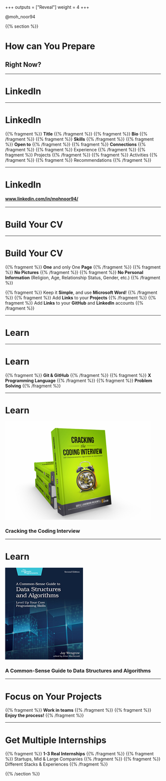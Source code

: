 +++
outputs = ["Reveal"]
weight = 4
+++


<p class="twitter">@moh_noor94</p>

{{% section %}}

# How can You Prepare
## Right Now?

<!-- --- -->

<!-- انجح كهربا -->

---
# LinkedIn
---

# LinkedIn

{{% fragment %}} **Title** {{% /fragment %}}
{{% fragment %}} **Bio** {{% /fragment %}}
{{% fragment %}} **Skills** {{% /fragment %}}
{{% fragment %}} **Open to** {{% /fragment %}}
{{% fragment %}} **Connections** {{% /fragment %}}
{{% fragment %}} Experience {{% /fragment %}}
{{% fragment %}} Projects {{% /fragment %}}
{{% fragment %}} Activities {{% /fragment %}}
{{% fragment %}} Recommendations {{% /fragment %}}

---

# LinkedIn

####  www.linkedin.com/in/mohnoor94/

---

# Build Your CV

---

# Build Your CV
{{% fragment %}} **One** and only One **Page** {{% /fragment %}}
{{% fragment %}} **No Pictures** {{% /fragment %}}
{{% fragment %}} **No Personal Information** (Religion, Age, Relationship Status, Gender, etc.) {{% /fragment %}}

{{% fragment %}} Keep it **Simple**, and use **Microsoft Word**! {{% /fragment %}}
{{% fragment %}} Add **Links** to your **Projects** {{% /fragment %}}
{{% fragment %}} Add **Links** to your **GitHub** and **LinkedIn** accounts {{% /fragment %}}


---

# Learn

---

# Learn
{{% fragment %}} **Git & GitHub** {{% /fragment %}}
{{% fragment %}} **X Programming Language** {{% /fragment %}}
{{% fragment %}} **Problem Solving** {{% /fragment %}}

---

# Learn
<img class="r-stretch" src="pics/cracking-the-coding-interview.png" alt="Cracking the Coding Interview">

### Cracking the Coding Interview

---
# Learn
<img class="r-stretch" src="pics/common-sense-guide-ds.jpg" alt="A Common-Sense Guide to Data Structures and Algorithms: Level Up Your Core Programming Skills">

### A Common-Sense Guide to Data Structures and Algorithms


---

# Focus on Your Projects
{{% fragment %}} **Work in teams** {{% /fragment %}}
{{% fragment %}} **Enjoy the process!** {{% /fragment %}}


---

# Get Multiple Internships
{{% fragment %}} **1-3 Real Internships** {{% /fragment %}}
{{% fragment %}} Startups, Mid & Large Companies {{% /fragment %}}
{{% fragment %}} Different Stacks & Experiences {{% /fragment %}}

{{% /section %}}
